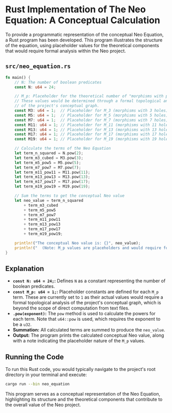 # Rust Implementation of The Neo Equation: A Conceptual Calculation

To provide a programmatic representation of the conceptual Neo Equation, a Rust program has been developed. This program illustrates the structure of the equation, using placeholder values for the theoretical components that would require formal analysis within the Neo project.

## `src/neo_equation.rs`

```rust
fn main() {
    // N: The number of boolean predicates
    const N: u64 = 24;

    // M_p: Placeholder for the theoretical number of "morphisms with p holes"
    // These values would be determined through a formal topological analysis
    // of the project's conceptual graph.
    const M3: u64 = 1;  // Placeholder for M_3 (morphisms with 3 holes)
    const M5: u64 = 1;  // Placeholder for M_5 (morphisms with 5 holes)
    const M7: u64 = 1;  // Placeholder for M_7 (morphisms with 7 holes)
    const M11: u64 = 1; // Placeholder for M_11 (morphisms with 11 holes)
    const M13: u64 = 1; // Placeholder for M_13 (morphisms with 13 holes)
    const M17: u64 = 1; // Placeholder for M_17 (morphisms with 17 holes)
    const M19: u64 = 1; // Placeholder for M_19 (morphisms with 19 holes)

    // Calculate the terms of the Neo Equation
    let term_n_squared = N.pow(2);
    let term_m3_cubed = M3.pow(3);
    let term_m5_pow5 = M5.pow(5);
    let term_m7_pow7 = M7.pow(7);
    let term_m11_pow11 = M11.pow(11);
    let term_m13_pow13 = M13.pow(13);
    let term_m17_pow17 = M17.pow(17);
    let term_m19_pow19 = M19.pow(19);

    // Sum the terms to get the conceptual Neo value
    let neo_value = term_n_squared
        + term_m3_cubed
        + term_m5_pow5
        + term_m7_pow7
        + term_m11_pow11
        + term_m13_pow13
        + term_m17_pow17
        + term_m19_pow19;

    println!("The conceptual Neo value is: {}", neo_value);
    println!("  (Note: M_p values are placeholders and would require formal topological analysis)");
}
```

## Explanation

-   **`const N: u64 = 24;`:** Defines `N` as a constant representing the number of boolean predicates.
-   **`const M_p: u64 = 1;`:** Placeholder constants are defined for each `M_p` term. These are currently set to `1` as their actual values would require a formal topological analysis of the project's conceptual graph, which is beyond the scope of direct computation from text files.
-   **`.pow(exponent)`:** The `pow` method is used to calculate the powers for each term. Note that `u64::pow` is used, which requires the exponent to be a `u32`.
-   **Summation:** All calculated terms are summed to produce the `neo_value`.
-   **Output:** The program prints the calculated conceptual Neo value, along with a note indicating the placeholder nature of the `M_p` values.

## Running the Code

To run this Rust code, you would typically navigate to the project's root directory in your terminal and execute:

```bash
cargo run --bin neo_equation
```

This program serves as a conceptual representation of the Neo Equation, highlighting its structure and the theoretical components that contribute to the overall value of the Neo project.